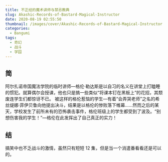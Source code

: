```yaml
---
title: 不正经的魔术讲师与禁忌教典
slug: Akashic-Records-of-Bastard-Magical-Instructor
date: 2020-08-19 02:55:50
thumbnail: /images/cover/Akashic-Records-of-Bastard-Magical-Instructor.jpeg
categories:
  - Bangumi
tags:
  - 奇幻
  - 战斗
  - 学园
---
```


## 简

阿尔扎诺帝国魔法学院的临时讲师—格伦·勒达斯是以自习的名义在讲堂上打瞌睡的惯犯。就算偶尔会授课，他也只是搞一些类似“将课本钉在黑板上”的花招，其颓废连学生们都惊讶不已。 被这样的格伦惹恼的学生—有着“会弄哭老师”之名的希丝缇娜·菲伊贝鲁向他提出决斗，结果是以格伦的惨败落下帷幕……然而之后的某天，学校发生了前所未有的恐怖袭击事件，格伦班级上的学生都受到了波及。“别想伤害我的学生！”—格伦在此发挥出了自己真正的实力！

## 结

搞笑中也不乏战斗的激情，虽然只有短短 12 集，但是当一个消遣番看看还是可以的。
